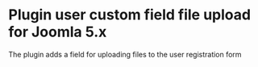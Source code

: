 # Plugin user custom field file upload for Joomla 5.x
The plugin adds a field for uploading files to the user registration form

